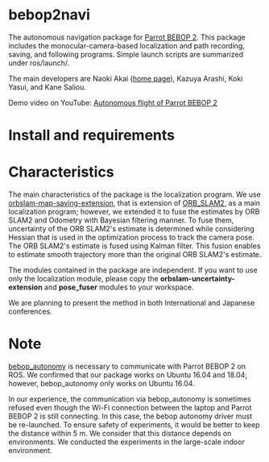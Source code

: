 # bebop2navi

The autonomous navigation package for [Parrot BEBOP 2](https://hitecrcd.co.jp/products/bebop2power-packfpv/). This package includes the monocular-camera-based localization and path recording, saving, and following programs. Simple launch scripts are summarized under ros/launch/.

The main developers are Naoki Akai ([home page](https://sites.google.com/view/naokiakaigoo/home)), Kazuya Arashi, Koki Yasui, and Kane Saliou.

Demo video on YouTube: [Autonomous flight of Parrot BEBOP 2](https://www.youtube.com/watch?v=-uUoH1lWyTU)



# Install and requirements





# Characteristics

The main characteristics of the package is the localization program. We use [orbslam-map-saving-extension](https://github.com/TUMFTM/orbslam-map-saving-extension), that is extension of [ORB_SLAM2](https://github.com/raulmur/ORB_SLAM2), as a main localization program; however, we extended it to fuse the estimates by ORB SLAM2 and Odometry with Bayesian filtering manner. To fuse them, uncertainty of the ORB SLAM2's estimate is determined while considering Hessian that is used in the optimization process to track the camera pose. The ORB SLAM2's estimate is fused using Kalman filter. This fusion enables to estimate smooth trajectory more than the original ORB SLAM2's estimate.

The modules contained in the package are independent. If you want to use only the localization module, please copy the **orbslam-uncertainty-extension** and **pose_fuser** modules to your workspace.

We are planning to present the method in both International and Japanese conferences.



# Note

[bebop_autonomy](https://github.com/AutonomyLab/bebop_autonomy) is necessary to communicate with Parrot BEBOP 2 on ROS. We confirmed that our package works on Ubuntu 16.04 and 18.04; however, bebop_autonomy only works on Ubuntu 16.04.

In our experience, the communication via bebop_autonomy is sometimes refused even though the Wi-Fi connection between the laptop and Parrot BEBOP 2 is still connecting. In this case, the bebop autonomy driver must be re-launched. To ensure safety of experiments, it would be better to keep the distance within 5 m. We consider that this distance depends on environments. We conducted the experiments in the large-scale indoor environment.


